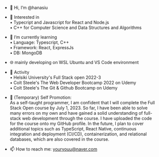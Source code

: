 - 👋 Hi, I’m @hanasiu  

- 🌷 Interested in  
 • Typecript and Javascript for React and Node.js  
 • C++ for Computer Science and Data Structures and Algorithms  

- 🌱 I’m currently learning  
 • Language: Typescript, C++  
 • Framework: React, ExpressJs  
 • DB: MongoDB  
 
- 🌐 mainly developing on WSL Ubuntu and VS Code environment
              
- 💞️ Activity  
 • Helsiki University's Full Stack open 2022-3  
 • Colt Steele's The Web Developer Bootcamp 2022 on Udemy  
 • Colt Steele's The Git & Github Bootcamp on Udemy  

- 🍄 (Temporary) Self Promotion:  
As a self-taught programmer, I am confident that I will complete the Full Stack Open course by July 1, 2023. So far, I have been able to solve many errors on my own and have gained a solid understanding of full-stack web development through the course. I have uploaded the code for the course onto my GitHub profile. In the future, I plan to cover additional topics such as TypeScript, React Native, continuous integration and deployment (CI/CD), containerization, and relational databases, which are also covered in the course.

- 📫 How to reach me: youryouu@naver.com
